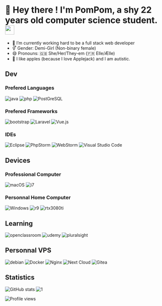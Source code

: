 # 🍎 Hey there ! I'm PomPom, a shy 22 years old computer science student. <img src="https://raw.githubusercontent.com/MartinHeinz/MartinHeinz/master/wave.gif" width="30px">
- 🔭 I’m currently working hard to be a full stack web developer 
- ⚥ Gender: Demi-Girl (Non-binary female)
- 😄 Pronouns: 🇬🇧 She/Her/They-em (🇫🇷 Elle/Ælle)
- 💬 I like apples (because I love Applejack) and I am autistic.

## Dev

### Prefered Languages

![java](https://img.shields.io/badge/Java-ED8B00?style=for-the-badge&logo=java&logoColor=white)
![php](https://img.shields.io/badge/PHP-777BB4?style=for-the-badge&logo=php&logoColor=white)
![PostGreSQL](https://img.shields.io/badge/PostgreSQL-316192?style=for-the-badge&logo=postgresql&logoColor=white)

### Prefered Frameworks
![bootstrap](https://img.shields.io/badge/Bootstrap-563D7C?style=for-the-badge&logo=bootstrap&logoColor=white)
![Laravel](https://img.shields.io/badge/laravel-%23FF2D20.svg?style=for-the-badge&logo=laravel&logoColor=white)
![Vue.js](https://img.shields.io/badge/vuejs-%2335495e.svg?style=for-the-badge&logo=vuedotjs&logoColor=%234FC08D)

### IDEs

![Eclipse](https://img.shields.io/badge/Eclipse-FE7A16.svg?style=for-the-badge&logo=Eclipse&logoColor=white)
![PhpStorm](https://img.shields.io/badge/phpstorm-143?style=for-the-badge&logo=phpstorm&logoColor=black&color=black&labelColor=darkorchid)
![WebStorm](https://img.shields.io/badge/webstorm-143?style=for-the-badge&logo=webstorm&logoColor=white&color=black)
![Visual Studio Code](https://img.shields.io/badge/Visual%20Studio%20Code-0078d7.svg?style=for-the-badge&logo=visual-studio-code&logoColor=white)

## Devices

### Professional Computer

![macOS](https://img.shields.io/badge/mac%20os-000000?style=for-the-badge&logo=macos&logoColor=F0F0F0)
![i7](https://img.shields.io/badge/Intel-Core_i7_8750H-0071C5?style=for-the-badge&logo=intel&logoColor=white)


### Personnal Home Computer

![Windows](https://img.shields.io/badge/Windows-0078D6?style=for-the-badge&logo=windows&logoColor=white)
![r9](https://img.shields.io/badge/AMD-Ryzen_9_5950X-ED1C24?style=for-the-badge&logo=amd&logoColor=white)
![rtx3080ti](https://img.shields.io/badge/NVIDIA-RTX3080Ti-76B900?style=for-the-badge&logo=nvidia&logoColor=white)

## Learning

![openclassroom](https://img.shields.io/badge/-Openclassroom-purple?style=for-the-badge)
![udemy](https://img.shields.io/badge/Udemy-EC5252?style=for-the-badge&logo=Udemy&logoColor=white)
![pluralsight](https://img.shields.io/badge/Pluralsight-F15B2A?style=for-the-badge&logo=Pluralsight&logoColor=white)

## Personnal VPS

![debian](https://img.shields.io/badge/Debian-A81D33?style=for-the-badge&logo=debian&logoColor=white)
![Docker](https://img.shields.io/badge/docker-%230db7ed.svg?style=for-the-badge&logo=docker&logoColor=white)
![Nginx](https://img.shields.io/badge/nginx-%23009639.svg?style=for-the-badge&logo=nginx&logoColor=white)
![Next Cloud](https://img.shields.io/badge/Next%20Cloud-0B94DE?style=for-the-badge&logo=nextcloud&logoColor=white)
![Gitea](https://img.shields.io/badge/Gitea-34495E?style=for-the-badge&logo=gitea&logoColor=5D9425)

## Statistics

![GitHub stats](https://github-readme-stats.vercel.app/api?username=OMGiTzPomPom&show_icons=true&count_private=true)
![1](https://github-readme-stats.vercel.app/api/top-langs/?username=OMGiTzPomPom&langs_count=9&layout=compact&hide=css)

![Profile views](https://gpvc.arturio.dev/OMGiTzPomPom)  
